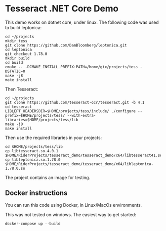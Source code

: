 # Tesseract .NET Core Demo
This demo works on dotnet core, under linux. The following code was used to build leptonica:
```
cd ~/projects
mkdir tess
git clone https://github.com/DanBloomberg/leptonica.git
cd leptonica
git checkout 1.78.0
mkdir build
cd build
cmake .. -DCMAKE_INSTALL_PREFIX:PATH=/home/gix/projects/tess -DSTATIC=0
make -j8
make install
```
Then Tesseract:
```
cd ~/projects
git clone https://github.com/tesseract-ocr/tesseract.git -b 4.1
cd tesseract
LIBLEPT_HEADERSDIR=$HOME/projects/tess/include/ ./configure --prefix=$HOME/projects/tess/ --with-extra-libraries=$HOME/projects/tess/lib
make -j8
make install
```
Then use the required libraries in your projects:
```
cd $HOME/projects/tess/lib
cp libtesseract.so.4.0.1 $HOME/RiderProjects/tesseract_demo/tesseract_demo/x64/libtesseract41.so
cp libleptonica.so.1.78.0 $HOME/RiderProjects/tesseract_demo/tesseract_demo/x64/libleptonica-1.78.0.so
```

The project contains an image for testing.

## Docker instructions

You can run this code using Docker, in Linux/MacOs environments.

This was not tested on windows.
The easiest way to get started:
```
docker-compose up --build
```
